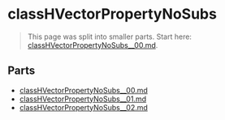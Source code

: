 # classHVectorPropertyNoSubs

> This page was split into smaller parts. Start here: [classHVectorPropertyNoSubs__00.md](classHVectorPropertyNoSubs__00.md).

## Parts

- [classHVectorPropertyNoSubs__00.md](classHVectorPropertyNoSubs__00.md)
- [classHVectorPropertyNoSubs__01.md](classHVectorPropertyNoSubs__01.md)
- [classHVectorPropertyNoSubs__02.md](classHVectorPropertyNoSubs__02.md)
